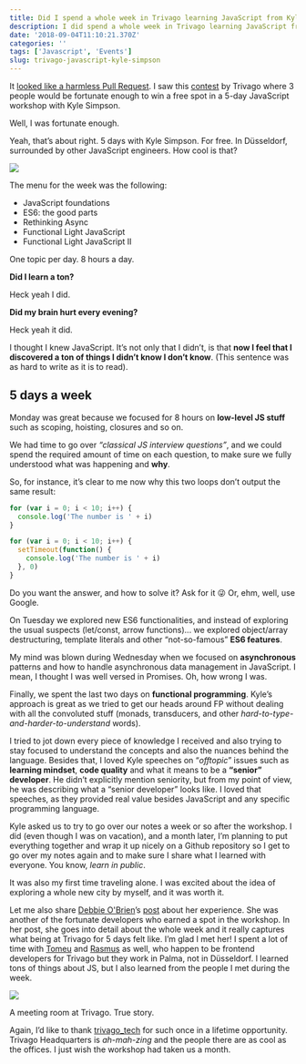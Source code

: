 ```yaml
---
title: Did I spend a whole week in Trivago learning JavaScript from Kyle Simpson?
description: I did spend a whole week in Trivago learning JavaScript from Kyle Simpson.
date: '2018-09-04T11:10:21.370Z'
categories: ''
tags: ['Javascript', 'Events']
slug: trivago-javascript-kyle-simpson
---
```


It [looked like a harmless Pull Request](https://github.com/webpack/webpack.js.org/pull/2389). I saw this [contest](https://tech.trivago.com/2018/07/23/win-a-spot-in-a-5-day-javascript-workshop-with-kyle-simpson/) by Trivago where 3 people would be fortunate enough to win a free spot in a 5-day JavaScript workshop with Kyle Simpson.

Well, I was fortunate enough.

Yeah, that’s about right. 5 days with Kyle Simpson. For free. In Düsseldorf, surrounded by other JavaScript engineers. How cool is that?

![](https://cdn-images-1.medium.com/max/1200/1*VYIrQTH68pviHiwuqhMfXA.png)

The menu for the week was the following:

- JavaScript foundations
- ES6: the good parts
- Rethinking Async
- Functional Light JavaScript
- Functional Light JavaScript II

One topic per day. 8 hours a day.

**Did I learn a ton?**

Heck yeah I did.

**Did my brain hurt every evening?**

Heck yeah it did.

I thought I knew JavaScript. It’s not only that I didn’t, is that **now I feel that I discovered a ton of things I didn’t know I don’t know**. (This sentence was as hard to write as it is to read).

## 5 days a week

Monday was great because we focused for 8 hours on **low-level JS stuff** such as scoping, hoisting, closures and so on.

We had time to go over _“classical JS interview questions”_, and we could spend the required amount of time on each question, to make sure we fully understood what was happening and **why**.

So, for instance, it’s clear to me now why this two loops don’t output the same result:

```js
for (var i = 0; i < 10; i++) {
  console.log('The number is ' + i)
}

for (var i = 0; i < 10; i++) {
  setTimeout(function() {
    console.log('The number is ' + i)
  }, 0)
}
```

Do you want the answer, and how to solve it? Ask for it 😜 Or, ehm, well, use Google.

On Tuesday we explored new ES6 functionalities, and instead of exploring the usual suspects (let/const, arrow functions)... we explored object/array destructuring, template literals and other “not-so-famous” **ES6 features**.

My mind was blown during Wednesday when we focused on **asynchronous** patterns and how to handle asynchronous data management in JavaScript. I mean, I thought I was well versed in Promises. Oh, how wrong I was.

Finally, we spent the last two days on **functional programming**. Kyle’s approach is great as we tried to get our heads around FP without dealing with all the convoluted stuff (monads, transducers, and other _hard-to-type-and-harder-to-understand_ words).

I tried to jot down every piece of knowledge I received and also trying to stay focused to understand the concepts and also the nuances behind the language. Besides that, I loved Kyle speeches on “_offtopic_” issues such as **learning mindset**, **code quality** and what it means to be a **“senior” developer**. He didn’t explicitly mention seniority, but from my point of view, he was describing what a “senior developer” looks like. I loved that speeches, as they provided real value besides JavaScript and any specific programming language.

Kyle asked us to try to go over our notes a week or so after the workshop. I did (even though I was on vacation), and a month later, I’m planning to put everything together and wrap it up nicely on a Github repository so I get to go over my notes again and to make sure I share what I learned with everyone. You know, _learn in public_.

It was also my first time traveling alone. I was excited about the idea of exploring a whole new city by myself, and it was worth it.

Let me also share [Debbie O'Brien](https://medium.com/u/2104dd167a50)’s [post](https://medium.com/bluekiri/i-won-a-place-on-the-javascript-workshop-with-kyle-simpson-getify-at-trivago-1b46bf9b990d) about her experience. She was another of the fortunate developers who earned a spot in the workshop. In her post, she goes into detail about the whole week and it really captures what being at Trivago for 5 days felt like. I’m glad I met her! I spent a lot of time with [Tomeu](https://medium.com/u/6cd01d3a9486) and [Rasmus](https://medium.com/u/df60937bd321) as well, who happen to be frontend developers for Trivago but they work in Palma, not in Düsseldorf. I learned tons of things about JS, but I also learned from the people I met during the week.

![](https://cdn-images-1.medium.com/max/800/1*qEA3CHBOFXwJfoivJfaF_A.png)

A meeting room at Trivago. True story.

Again, I’d like to thank [trivago_tech](https://medium.com/u/d91ecef33107) for such once in a lifetime opportunity. Trivago Headquarters is _ah-mah-zing_ and the people there are as cool as the offices. I just wish the workshop had taken us a month.
